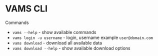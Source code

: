 # VAMS CLI

Commands

* `vams --help` - show available commands
* `vams login -u username` - login, username example `user@domain.com`
* `vams download` - download all available data
* `vams download --help` - show available download options
